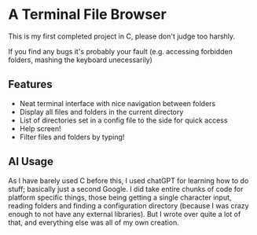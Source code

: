 # A Terminal File Browser
This is my first completed project in C, please don't judge too harshly.

If you find any bugs it's probably your fault (e.g. accessing forbidden folders, mashing the keyboard unecessarily)

## Features
- Neat terminal interface with nice navigation between folders
- Display all files and folders in the current directory
- List of directories set in a config file to the side for quick access
- Help screen!
- Filter files and folders by typing!

## AI Usage
As I have barely used C before this, I used chatGPT for learning how to do stuff; basically just a second Google. I did take entire chunks of code for platform specific things, those being getting a single character input, reading folders and finding a configuration directory (because I was crazy enough to not have any external libraries). But I wrote over quite a lot of that, and everything else was all of my own creation.

